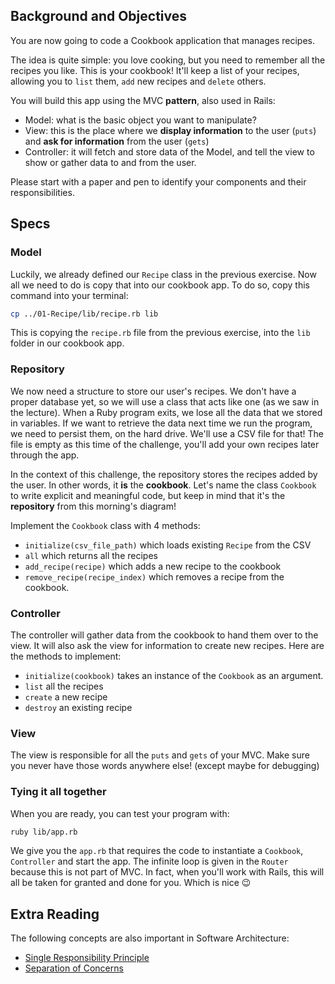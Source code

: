 ## Background and Objectives

You are now going to code a Cookbook application that manages recipes.

The idea is quite simple: you love cooking, but you need to remember all the recipes you like. This is your cookbook! It'll keep a list of your recipes, allowing you to `list` them, `add` new recipes and `delete` others.

You will build this app using the MVC **pattern**, also used in Rails:

- Model: what is the basic object you want to manipulate?
- View: this is the place where we **display information** to the user (`puts`) and **ask for information** from the user (`gets`)
- Controller: it will fetch and store data of the Model, and tell the view to show or gather data to and from the user.

Please start with a paper and pen to identify your components and their responsibilities.

## Specs

### Model

Luckily, we already defined our `Recipe` class in the previous exercise. Now all we need to do is copy that into our cookbook app. To do so, copy this command into your terminal:

```bash
cp ../01-Recipe/lib/recipe.rb lib
```

This is copying the `recipe.rb` file from the previous exercise, into the `lib` folder in our cookbook app.

### Repository

We now need a structure to store our user's recipes. We don't have a proper database yet, so we will use a class that acts like one (as we saw in the lecture). When a Ruby program exits, we lose all the data that we stored in variables. If we want to retrieve the data next time we run the program, we need to persist them, on the hard drive. We'll use a CSV file for that! The file is empty as this time of the challenge, you'll add your own recipes later through the app.

In the context of this challenge, the repository stores the recipes added by the user. In other words, it **is** the **cookbook**. Let's name the class `Cookbook` to write explicit and meaningful code, but keep in mind that it's the **repository** from this morning's diagram!

Implement the `Cookbook` class with 4 methods:

- `initialize(csv_file_path)` which loads existing `Recipe` from the CSV
- `all` which returns all the recipes
- `add_recipe(recipe)` which adds a new recipe to the cookbook
- `remove_recipe(recipe_index)` which removes a recipe from the cookbook.


### Controller

The controller will gather data from the cookbook to hand them over to the view. It will also ask the view for information to create new recipes. Here are the methods to implement:

- `initialize(cookbook)` takes an instance of the `Cookbook` as an argument.
- `list` all the recipes
- `create` a new recipe
- `destroy` an existing recipe

### View

The view is responsible for all the `puts` and `gets` of your MVC. Make sure you never have those words anywhere else! (except maybe for debugging)

### Tying it all together

When you are ready, you can test your program with:

```bash
ruby lib/app.rb
```

We give you the `app.rb` that requires the code to instantiate a `Cookbook`, `Controller` and start the app. The infinite loop is given in the `Router` because this is not part of MVC. In fact, when you'll work with Rails, this will all be taken for granted and done for you. Which is nice 😉

## Extra Reading

The following concepts are also important in Software Architecture:

- [Single Responsibility Principle](http://en.wikipedia.org/wiki/Single_responsibility_principle)
- [Separation of Concerns](http://en.wikipedia.org/wiki/Separation_of_concerns)
